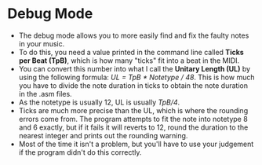 # Debug Mode

* The debug mode allows you to more easily find and fix the faulty notes in your music.
* To do this, you need a value printed in the command line called **Ticks per Beat (TpB)**, which is how many "ticks" fit into a beat in the MIDI.
* You can convert this number into what I call the **Unitary Length (UL)** by using the following formula: *UL = TpB * Notetype / 48*. This is how much you have to divide the note duration in ticks to obtain the note duration in the .asm files.
* As the notetype is usually 12, UL is usually *TpB/4*.
* Ticks are much more precise than the UL, which is where the rounding errors come from. The program attempts to fit the note into notetype 8 and 6 exactly, but if it fails it will reverts to 12, round the duration to the nearest integer and prints out the rounding warning.
* Most of the time it isn't a problem, but you'll have to use your judgement if the program didn't do this correctly.
